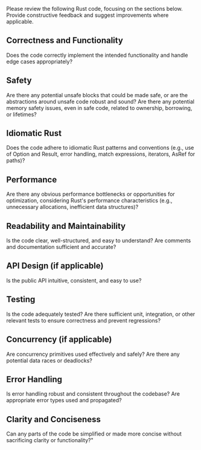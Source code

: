 Please review the following Rust code, focusing on the sections below. Provide constructive feedback and suggest improvements where applicable.

## Correctness and Functionality

Does the code correctly implement the intended functionality and handle edge cases appropriately?

## Safety

Are there any potential unsafe blocks that could be made safe, or are the abstractions around unsafe code robust and sound? Are there any potential memory safety issues, even in safe code, related to ownership, borrowing, or lifetimes?

## Idiomatic Rust

Does the code adhere to idiomatic Rust patterns and conventions (e.g., use of Option and Result, error handling, match expressions, iterators, AsRef for paths)?

## Performance

Are there any obvious performance bottlenecks or opportunities for optimization, considering Rust's performance characteristics (e.g., unnecessary allocations, inefficient data structures)?

## Readability and Maintainability

Is the code clear, well-structured, and easy to understand? Are comments and documentation sufficient and accurate?

## API Design (if applicable)

Is the public API intuitive, consistent, and easy to use?

## Testing

Is the code adequately tested? Are there sufficient unit, integration, or other relevant tests to ensure correctness and prevent regressions?

## Concurrency (if applicable)

Are concurrency primitives used effectively and safely? Are there any potential data races or deadlocks?

## Error Handling

Is error handling robust and consistent throughout the codebase? Are appropriate error types used and propagated?

## Clarity and Conciseness

Can any parts of the code be simplified or made more concise without sacrificing clarity or functionality?"
